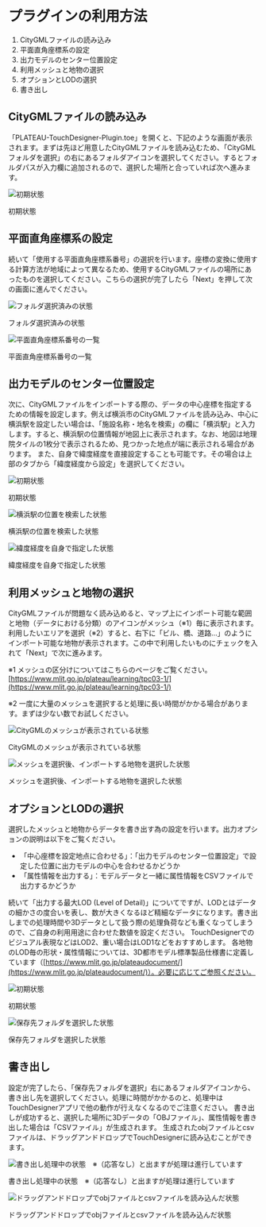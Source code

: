 # プラグインの利用方法

1. CityGMLファイルの読み込み
2. 平面直角座標系の設定
3. 出力モデルのセンター位置設定
4. 利用メッシュと地物の選択
5. オプションとLODの選択
6. 書き出し

## CityGMLファイルの読み込み

「PLATEAU-TouchDesigner-Plugin.toe」を開くと、下記のような画面が表示されます。まずは先ほど用意したCityGMLファイルを読み込むため、「CityGMLフォルダを選択」の右にあるフォルダアイコンを選択してください。するとフォルダパスが入力欄に追加されるので、選択した場所と合っていれば次へ進みます。

![初期状態](../resources/screenshot_2024-09-06_141304.png)

初期状態

## 平面直角座標系の設定

続いて「使用する平面直角座標系番号」の選択を行います。座標の変換に使用する計算方法が地域によって異なるため、使用するCityGMLファイルの場所にあったものを選択してください。こちらの選択が完了したら「Next」を押して次の画面に進んでください。

![フォルダ選択済みの状態](../resources/screenshot_2024-09-06_141357.png)

フォルダ選択済みの状態

![平面直角座標系番号の一覧](../resources/screenshot_2024-09-06_141402.png)

平面直角座標系番号の一覧

## 出力モデルのセンター位置設定

次に、CityGMLファイルをインポートする際の、データの中心座標を指定するための情報を設定します。例えば横浜市のCityGMLファイルを読み込み、中心に横浜駅を設定したい場合は、「施設名称・地名を検索」の欄に「横浜駅」と入力します。すると、横浜駅の位置情報が地図上に表示されます。なお、地図は地理院タイルの1枚分で表示されるため、見つかった地点が端に表示される場合があります。
また、自身で緯度経度を直接設定することも可能です。その場合は上部のタブから「緯度経度から設定」を選択してください。

![初期状態](../resources/screenshot_2024-09-06_141411.png)

初期状態

![横浜駅の位置を検索した状態](../resources/screenshot_2024-09-06_141426.png)

横浜駅の位置を検索した状態

![緯度経度を自身で指定した状態](../resources/screenshot_2024-09-06_141445.png)

緯度経度を自身で指定した状態

## 利用メッシュと地物の選択

CityGMLファイルが問題なく読み込めると、マップ上にインポート可能な範囲と地物（データにおける分類）のアイコンがメッシュ（※1）毎に表示されます。利用したいエリアを選択（※2）すると、右下に「ビル、橋、道路...」のようにインポート可能な地物が表示されます。この中で利用したいものにチェックを入れて「Next」で次に進みます。

※1 メッシュの区分けについてはこちらのページをご覧ください。
[https://www.mlit.go.jp/plateau/learning/tpc03-1/](https://www.mlit.go.jp/plateau/learning/tpc03-1/)

※2 一度に大量のメッシュを選択すると処理に長い時間がかかる場合があります。まずは少ない数でお試しください。

![CityGMLのメッシュが表示されている状態](../resources/screenshot_2024-09-06_141459.png)

CityGMLのメッシュが表示されている状態

![メッシュを選択後、インポートする地物を選択した状態](../resources/screenshot_2024-09-06_141516.png)

メッシュを選択後、インポートする地物を選択した状態

## オプションとLODの選択

選択したメッシュと地物からデータを書き出す為の設定を行います。出力オプションの説明は以下をご覧ください。

- 「中心座標を設定地点に合わせる」：「出力モデルのセンター位置設定」で設定した位置に出力モデルの中心を合わせるかどうか
- 「属性情報を出力する」：モデルデータと一緒に属性情報をCSVファイルで出力するかどうか

続いて「出力する最大LOD (Level of Detail)」についてですが、LODとはデータの細かさの度合いを表し、数が大きくなるほど精細なデータになります。書き出しまでの処理時間や3Dデータとして扱う際の処理負荷なども重くなってしまうので、ご自身の利用用途に合わせた数値を設定ください。
TouchDesignerでのビジュアル表現などはLOD2、重い場合はLOD1などをおすすめします。
各地物のLOD毎の形状・属性情報については、3D都市モデル標準製品仕様書に定義しています（[https://www.mlit.go.jp/plateaudocument/](https://www.mlit.go.jp/plateaudocument/)）。必要に応じてご参照ください。

![初期状態](../resources/screenshot_2024-09-06_141530.png)

初期状態

![保存先フォルダを選択した状態](../resources/screenshot_2024-09-06_141550.png)

保存先フォルダを選択した状態

## 書き出し

設定が完了したら、「保存先フォルダを選択」右にあるフォルダアイコンから、書き出し先を選択してください。処理に時間がかかるのと、処理中はTouchDesignerアプリで他の動作が行えなくなるのでご注意ください。
書き出しが成功すると、選択した場所に3Dデータの「OBJファイル」、属性情報を書き出した場合は「CSVファイル」が生成されます。
生成されたobjファイルとcsvファイルは、ドラッグアンドドロップでTouchDesignerに読み込むことができます。

![書き出し処理中の状態　※（応答なし）と出ますが処理は進行しています](../resources/screenshot_2024-09-06_141639.png)

書き出し処理中の状態　※（応答なし）と出ますが処理は進行しています

![ドラッグアンドドロップでobjファイルとcsvファイルを読み込んだ状態](../resources/screenshot_2024-10-24_134427.png)

ドラッグアンドドロップでobjファイルとcsvファイルを読み込んだ状態